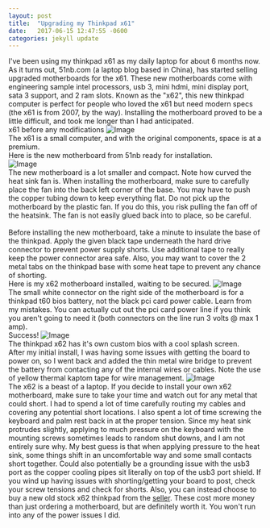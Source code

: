 ```yaml
---
layout: post
title:  "Upgrading my Thinkpad x61"
date:   2017-06-15 12:47:55 -0600
categories: jekyll update
---
```


I've been using my thinkpad x61 as my daily laptop for about 6 months now.  As it turns out, 51nb.com (a laptop blog based in China), has started selling
upgraded motherboards for the x61.  These new motherboards come with engineering sample intel processors, usb 3, mini hdmi, mini display port, sata 3 support,
and 2 ram slots.  Known as the "x62", this new thinkpad computer is perfect for people who loved the x61 but need modern specs (the x61 is from 2007, by the way).
Installing the motherboard proved to be a little difficult, and took me longer than I had anticipated.
<br>
x61 before any modifications
![Image](http://i.imgur.com/boMU9g6.jpg)
<br>
The x61 is a small computer, and with the original components, space is at a premium.
<br>
Here is the new motherboard from 51nb ready for installation.
<br>
![Image](http://i.imgur.com/AJAgitz.jpg)
<br>
The new motherboard is a lot smaller and compact.  Note how curved the heat sink fan is.  When installing the motherboard, make sure to carefully place the fan into
the back left corner of the base.  You may have to push the copper tubing down to keep everything flat.  Do not pick up the motherboard by the plastic fan.  If you do this,
you risk pulling the fan off of the heatsink.  The fan is not easily glued back into to place, so be careful.
<br>
<br>
Before installing the new motherboard, take a minute to insulate the base of the thinkpad.  Apply the given black tape underneath the hard drive connector to prevent
power supply shorts.  Use additional tape to really keep the power connector area safe.  Also, you may want to cover the 2 metal tabs on the thinkpad base with some heat tape to prevent any chance of shorting.
<br>
Here is my x62 motherboard installed, waiting to be secured.
![Image](https://i.imgur.com/LF6kGci.jpg)
<br>
The small white connector on the right side of the motherboard is for a thinkpad t60 bios battery, not the black pci card power cable. Learn from my mistakes.
You can actually cut out the pci card power line if you think you aren't going to need it (both connectors on the line run 3 volts @ max 1 amp).
<br>
Success!
![Image](http://i.imgur.com/lzcjtDp.jpg)
<br>
The thinkpad x62 has it's own custom bios with a cool splash screen.
<br>
After my initial install, I was having some issues with getting the board to power on, so I went back and added the thin metal wire bridge to prevent the battery from contacting any
of the internal wires or cables.  Note the use of yellow thermal kaptom tape for wire management.
![Image](http://i.imgur.com/t75YZBV.jpg)
<br>
The x62 is a beast of a laptop.  If you decide to install your own x62 motherboard, make sure to take your time and watch out for any metal that could short.  I had to spend a lot of time
carefully routing my cables and covering any potential short locations.  I also spent a lot of time screwing the keyboard and palm rest back in at the proper tension.
Since my heat sink protrudes slightly, applying to much pressure on the keyboard with the mounting screws sometimes leads to random shut downs, and I am not entirely sure why.
My best guess is that when applying pressure to the heat sink, some things shift in an uncomfortable way and some small contacts short together.  Could also potentially be a grounding
issue with the usb3 port as the copper cooling pipes sit literally on top of the usb3 port shield.  If you wind up having issues with shorting/getting your board to post, 
check your screw tensions and check for shorts.  Also, you can instead choose to buy a new old stock x62 thinkpad
from the [seller](https://www.facebook.com/lcdfans/).  These cost more money than just ordering a motherboard, but are definitely worth it.  You won't run into any of the power issues I did.

